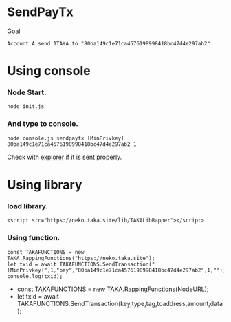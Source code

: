 SendPayTx
====

Goal

	Account A send 1TAKA to "80ba149c1e71ca4576198998418bc47d4e297ab2"


# Using console
### Node Start.

	node init.js

### And type to console.

	node console.js sendpaytx [MinPrivkey] 80ba149c1e71ca4576198998418bc47d4e297ab2 1

Check with [explorer](https://neko.taka.site/explorer) if it is sent properly.



# Using library

### load library.

	<script src="https://neko.taka.site/lib/TAKALibRapper"></script>

### Using function.

	const TAKAFUNCTIONS = new TAKA.RappingFunctions("https://neko.taka.site");
	let txid = await TAKAFUNCTIONS.SendTransaction("[MinPrivkey]",1,"pay","80ba149c1e71ca4576198998418bc47d4e297ab2",1,"");
	console.log(txid);

* const TAKAFUNCTIONS = new TAKA.RappingFunctions(NodeURL);
* let txid = await TAKAFUNCTIONS.SendTransaction(key,type,tag,toaddress,amount,data);